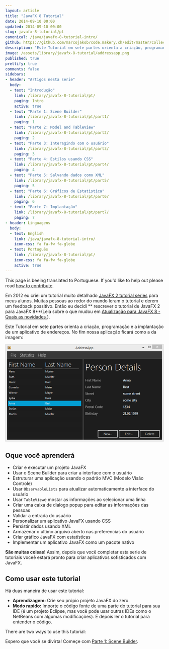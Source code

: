 ```yaml
---
layout: article
title: "JavaFX 8 Tutorial"
date: 2014-09-10 00:00
updated: 2014-09-10 00:00
slug: javafx-8-tutorial/pt
canonical: /java/javafx-8-tutorial-intro/
github: https://github.com/marcojakob/code.makery.ch/edit/master/collections/library/javafx-8-tutorial-pt.md
description: "Este Tutorial em sete partes orienta a criação, programação e a implantação de um aplicativo de endereços usando JavaFX."
image: /assets/library/javafx-8-tutorial/addressapp.png
published: true
prettify: true
comments: false
sidebars:
- header: "Artigos nesta serie"
  body:
  - text: "Introdução"
    link: /library/javafx-8-tutorial/pt/
    paging: Intro
    active: true
  - text: "Parte 1: Scene Builder"
    link: /library/javafx-8-tutorial/pt/part1/
    paging: 1
  - text: "Parte 2: Model and TableView"
    link: /library/javafx-8-tutorial/pt/part2/
    paging: 2
  - text: "Parte 3: Interagindo com o usuário"
    link: /library/javafx-8-tutorial/pt/part3/
    paging: 3
  - text: "Parte 4: Estilos usando CSS"
    link: /library/javafx-8-tutorial/pt/part4/
    paging: 4
  - text: "Parte 5: Salvando dados como XML"
    link: /library/javafx-8-tutorial/pt/part5/
    paging: 5
  - text: "Parte 6: Gráficos de Estatistica"
    link: /library/javafx-8-tutorial/pt/part6/
    paging: 6
  - text: "Parte 7: Implantação"
    link: /library/javafx-8-tutorial/pt/part7/
    paging: 7
- header: Linguagens
  body:
  - text: English
    link: /java/javafx-8-tutorial-intro/
    icon-css: fa fa-fw fa-globe
  - text: Português
    link: /library/javafx-8-tutorial/pt/
    icon-css: fa fa-fw fa-globe
    active: true
---
```


<div class="alert alert-warning">
  <i class="fa fa-language"></i> This page is beeing translated to Portuguese. If you'd like to help out please read <a href="/library/how-to-contribute/" class="alert-link">how to contribute</a>.
</div>


Em 2012 eu criei um tutorial muito detalhado [JavaFX 2 tutorial series](/java/javafx-2-tutorial-intro/) para meus alunos. Muitas pessoas ao redor do mundo leram o tutorial e derem um feedback possitivo. Então eu decidi ** rescrever o tutorial de JavaFX 2 para JavaFX 8**(Leia sobre o que mudou em [Atualização para JavaFX 8 - Quais as novidades ](/blog/update-to-javafx-8-whats-new/)).

Este Tutorial em sete partes orienta a criação, programação e a implantação de um aplicativo de endereços. No fim nossa aplicação ficará como a da imagem:

![Screenshot AddressApp](/assets/library/javafx-8-tutorial/addressapp.png)


## Oque você aprenderá

* Criar e executar um projeto JavaFX
* Usar o Scene Builder para criar a interface com o usuário
* Estruturar uma aplicação usando o padrão MVC (Modelo Visão Controle)
* Usar `ObservableLists` para atualizar automaticamente a interface do usuário
* Usar `TableView`e mostar as informações ao selecionar uma linha
* Criar uma caixa de dialogo popup para editar as informações das pessoas
* Validar a entrada do usuário
* Personalizar um aplicativo JavaFX usando CSS
* Persistir dados usando XML
* Armazenar o ultimo arquivo aberto nas preferencias do usuário
* Criar gráfico JavaFX com estatísticas
* Implementar um aplicativo JavaFX como um pacote nativo

**São muitas coisas!** Assim, depois que você completar esta serie de tutoriais voceê estará pronto para criar aplicativos sofisticados com JavaFX.


## Como usar este tutorial

Há duas maneira de usar este tutorial:
* **Aprendizagem:** Crie seu própio projeto JavaFX do zero.
* **Modo rapido:** Importe o código fonte de uma parte do tutorial para sua IDE (é um projeto Eclipse, mas você pode usar outras IDEs como o NetBeans com algumas modificações). E depois ler o tutorial para entender o código.

There are two ways to use this tutorial:

Espero que você se divirta! Começe com [Parte 1: Scene Builder](/library/javafx-8-tutorial/pt/part1/).

